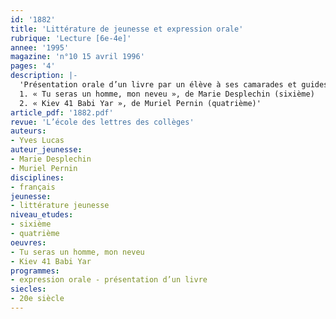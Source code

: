 ```yaml
---
id: '1882'
title: 'Littérature de jeunesse et expression orale'
rubrique: 'Lecture [6e-4e]'
annee: '1995'
magazine: 'n°10 15 avril 1996'
pages: '4'
description: |-
  'Présentation orale d’un livre par un élève à ses camarades et guides de préparation sur les deux titres suivants :
  1. « Tu seras un homme, mon neveu », de Marie Desplechin (sixième)
  2. « Kiev 41 Babi Yar », de Muriel Pernin (quatrième)'
article_pdf: '1882.pdf'
revue: 'L’école des lettres des collèges'
auteurs:
- Yves Lucas
auteur_jeunesse:
- Marie Desplechin
- Muriel Pernin
disciplines:
- français
jeunesse:
- littérature jeunesse
niveau_etudes:
- sixième
- quatrième
oeuvres:
- Tu seras un homme, mon neveu
- Kiev 41 Babi Yar
programmes:
- expression orale - présentation d’un livre
siecles:
- 20e siècle
---
```

